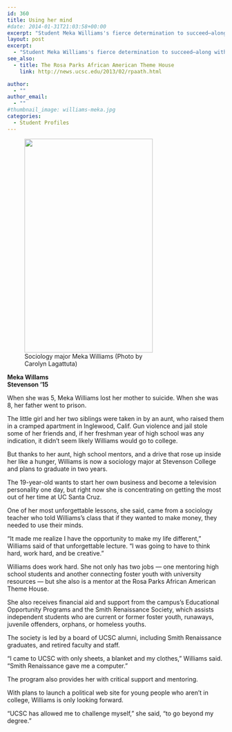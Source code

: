 ```yaml
---
id: 360
title: Using her mind
#date: 2014-01-31T21:03:58+00:00
excerpt: "Student Meka Williams's fierce determination to succeed—along with help from campus and private support programs—diverted her from a potentially grim future."
layout: post
excerpt:
  - "Student Meka Williams's fierce determination to succeed—along with help from campus and private support programs—diverted her from a potentially grim future."
see_also:
  - title: The Rosa Parks African American Theme House
    link: http://news.ucsc.edu/2013/02/rpaath.html

author:
  - ""
author_email:
  - ""
#thumbnail_image: williams-meka.jpg
categories:
  - Student Profiles
---
```

<figure id="attachment_3163" style="width: 297px" class="wp-caption alignright"><img class="wp-image-3163 size-full" src="http://live-ucsc-giving.pantheonsite.io/wp-content/uploads/2014/01/meka.jpg" alt="" width="297" height="494" srcset="https://ucsc-giving.lndo.site/wp-content/uploads/2014/01/meka.jpg 297w, https://ucsc-giving.lndo.site/wp-content/uploads/2014/01/meka-180x300.jpg 180w" sizes="(max-width: 297px) 100vw, 297px" /><figcaption class="wp-caption-text">Sociology major Meka Williams (Photo by Carolyn Lagattuta)</figcaption></figure> 

**Meka Willams**  
 **Stevenson &#8217;15**

When she was 5, Meka Williams lost her mother to suicide. When she was 8, her father went to prison.

The little girl and her two siblings were taken in by an aunt, who raised them in a cramped apartment in Inglewood, Calif. Gun violence and jail stole some of her friends and, if her freshman year of high school was any indication, it didn&#8217;t seem likely Williams would go to college.

But thanks to her aunt, high school mentors, and a drive that rose up inside her like a hunger, Williams is now a sociology major at Stevenson College and plans to graduate in two years.

The 19-year-old wants to start her own business and become a television personality one day, but right now she is concentrating on getting the most out of her time at UC Santa Cruz.

One of her most unforgettable lessons, she said, came from a sociology teacher who told Williams&#8217;s class that if they wanted to make money, they needed to use their minds.

&#8220;It made me realize I have the opportunity to make my life different,&#8221; Williams said of that unforgettable lecture. &#8220;I was going to have to think hard, work hard, and be creative.&#8221;

Williams does work hard. She not only has two jobs — one mentoring high school students and another connecting foster youth with university resources — but she also is a mentor at the Rosa Parks African American Theme House.

She also receives financial aid and support from the campus&#8217;s Educational Opportunity Programs and the Smith Renaissance Society, which assists independent students who are current or former foster youth, runaways, juvenile offenders, orphans, or homeless youths.

The society is led by a board of UCSC alumni, including Smith Renaissance graduates, and retired faculty and staff.

&#8220;I came to UCSC with only sheets, a blanket and my clothes,&#8221; Williams said. &#8220;Smith Renaissance gave me a computer.&#8221;

The program also provides her with critical support and mentoring.

With plans to launch a political web site for young people who aren&#8217;t in college, Williams is only looking forward.

&#8220;UCSC has allowed me to challenge myself,&#8221; she said, &#8220;to go beyond my degree.&#8221;
